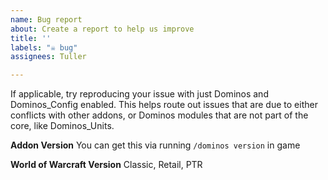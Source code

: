 ```yaml
---
name: Bug report
about: Create a report to help us improve
title: ''
labels: "☠️ bug"
assignees: Tuller

---
```


If applicable, try reproducing your issue with just Dominos and Dominos_Config enabled. This helps route out issues that are due to either conflicts with other addons, or Dominos modules that are not part of the core, like Dominos_Units.

**Addon Version**
You can get this via running `/dominos version` in game

**World of Warcraft Version**
Classic, Retail, PTR
